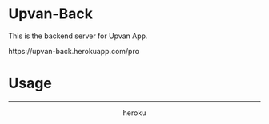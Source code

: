 # Upvan-Back
This is the backend server for Upvan App.
<div style="margin: auto;">https://upvan-back.herokuapp.com/pro</div>


<h1>Usage</h1>
<hr>
<div align="center"><div>heroku</div></div>